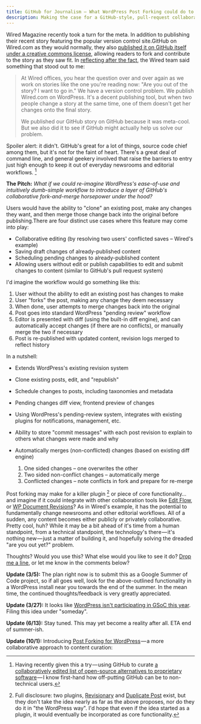 ```yaml
---
title: GitHub for Journalism — What WordPress Post Forking could do to Editorial Workflows
description: Making the case for a GitHub-style, pull-request collaboration model within the popular WordPress CMS
---
```


Wired Magazine recently took a turn for the meta. In addition to publishing their recent story featuring the popular version control site.GitHub on Wired.com as they would normally, they also [published it on GitHub itself under a creative commons license](https://github.com/WiredEnterprise/Lord-of-the-Files), allowing readers to fork and contribute to the story as they saw fit. In [reflecting after the fact](http://www.wired.com/wiredenterprise/2012/02/github-revisited/?utm_source=feedburner&utm_medium=feed&utm_campaign=Feed%3A+wired%2Findex+%28Wired%3A+Index+3+%28Top+Stories+2%29%29), the Wired team said something that stood out to me:

> At Wired offices, you hear the question over and over again as we work on stories like the one you're reading now: "Are you out of the story? I want to go in." We have a version control problem. We publish Wired.com on WordPress. It's a decent publishing tool, but when two people change a story at the same time, one of them doesn't get her changes onto the final story.
>
> We published our GitHub story on GitHub because it was meta-cool. But we also did it to see if GitHub might actually help us solve our problem.

Spoiler alert: it didn't. GitHub's great for a lot of things, source code chief among them, but it's not for the faint of heart. There's a great deal of command line, and general geekery involved that raise the barriers to entry just high enough to keep it out of everyday newsrooms and editorial workflows. [^1]

**The Pitch:** *What if we could re-imagine WordPress's ease-of-use and intuitively dumb-simple workflow to introduce a layer of GitHub's collaborative fork-and-merge horsepower under the hood?*

Users would have the ability to "clone" an existing post, make any changes they want, and then merge those change back into the original before publishing.There are four distinct use cases where this feature may come into play:

* Collaborative editing (by resolving two users' conflicted saves – Wired's example)
* Saving draft changes of already-published content
* Scheduling pending changes to already-published content
* Allowing users without edit or publish capabilities to edit and submit changes to content (similar to GitHub's pull request system)

I'd imagine the workflow would go something like this:

1. User without the ability to edit an existing post has changes to make
2. User "forks" the post, making any change they deem necessary
3. When done, user attempts to merge changes back into the original
4. Post goes into standard WordPress "pending review" workflow
5. Editor is presented with diff (using the built-in diff engine), and can automatically accept changes (if there are no conflicts), or manually merge the two if necessary
6. Post is re-published with updated content, revision logs merged to reflect history

In a nutshell:

* Extends WordPress's existing revision system
* Clone existing posts, edit, and "republish"
* Schedule changes to posts, including taxonomies and metadata
* Pending changes diff view, frontend preview of changes
* Using WordPress's pending-review system, integrates with existing plugins for notifications, management, etc.
* Ability to store "commit messages" with each post revision to explain to others what changes were made and why
* Automatically merges (non-conflicted) changes (based on existing diff engine)

  1. One sided changes – one overwrites the other
  2. Two sided non-conflict changes – automatically merge
  3. Conflicted changes – note conflicts in fork and prepare for re-merge

Post forking may make for a killer plugin [^2] or piece of core functionality… and imagine if it could integrate with other collaboration tools like [Edit Flow](http://editflow.org/), or [WP Document Revisions](https://ben.balter.com/2011/08/29/wp-document-revisions-document-management-version-control-wordpress/)? As in Wired's example, it has the potential to fundamentally change newsrooms and other editorial workflows. All of a sudden, any content becomes either publicly or privately collaborative. Pretty cool, huh? While it may be a bit ahead of it's time from a human standpoint, from a technical standpoint, the technology's there — it's nothing new — just a matter of building it, and hopefully solving the dreaded "are you out yet?" problem.

Thoughts? Would you use this? What else would you like to see it do? [Drop me a line](https://ben.balter.com/contact/), or let me know in the comments below?

**Update (3/5):** The plan right now is to submit this as a Google Summer of Code project, so if all goes well, look for the above-outlined functionality in a WordPress install near you towards the end of the summer. In the mean time, the continued thoughts/feedback is very greatly appreciated.

**Update (3/27):** It looks like [WordPress isn't participating in GSoC this year](http://wpdevel.wordpress.com/2012/03/16/no-gsoc-2012/). Filing this idea under "someday".

**Update (6/13):** Stay tuned. This may yet become a reality after all. ETA end of summer-ish.

**Update (10/1):** Introducing [Post Forking for WordPress](http://postforking.wordpress.com/2012/10/01/introducing-post-forking-for-wordpress/) — a more collaborative approach to content curation:

[^1]: Having recently given this a try — using GitHub to curate [a collaboratively edited list of open-source alternatives to proprietary software](https://ben.balter.com/2012/02/27/open-source-alternatives-to-proprietary-enterprise-software/) — I know first-hand how off-putting GitHub can be to non-technical users.

[^2]: Full disclosure: two plugins, [Revisionary](http://wordpress.org/extend/plugins/revisionary/) and [Duplicate Post](http://wordpress.org/extend/plugins/duplicate-post/) exist, but they don't take the idea nearly as far as the above proposes, nor do they do it in "the WordPress way". I'd hope that even if the idea started as a plugin, it would eventually be incorporated as core functionality.
